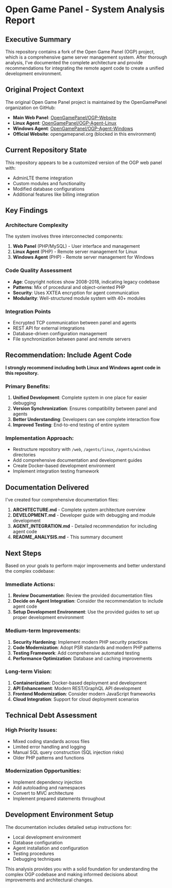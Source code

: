 # Open Game Panel - System Analysis Report

## Executive Summary

This repository contains a fork of the Open Game Panel (OGP) project, which is a comprehensive game server management system. After thorough analysis, I've documented the complete architecture and provide recommendations for integrating the remote agent code to create a unified development environment.

## Original Project Context

The original Open Game Panel project is maintained by the OpenGamePanel organization on GitHub:
- **Main Web Panel**: [OpenGamePanel/OGP-Website](https://github.com/OpenGamePanel/OGP-Website)
- **Linux Agent**: [OpenGamePanel/OGP-Agent-Linux](https://github.com/OpenGamePanel/OGP-Agent-Linux)  
- **Windows Agent**: [OpenGamePanel/OGP-Agent-Windows](https://github.com/OpenGamePanel/OGP-Agent-Windows)
- **Official Website**: opengamepanel.org (blocked in this environment)

## Current Repository State

This repository appears to be a customized version of the OGP web panel with:
- AdminLTE theme integration
- Custom modules and functionality
- Modified database configurations
- Additional features like billing integration

## Key Findings

### Architecture Complexity
The system involves three interconnected components:
1. **Web Panel** (PHP/MySQL) - User interface and management
2. **Linux Agent** (PHP) - Remote server management for Linux
3. **Windows Agent** (PHP) - Remote server management for Windows

### Code Quality Assessment
- **Age**: Copyright notices show 2008-2018, indicating legacy codebase
- **Patterns**: Mix of procedural and object-oriented PHP
- **Security**: Uses XXTEA encryption for agent communication
- **Modularity**: Well-structured module system with 40+ modules

### Integration Points
- Encrypted TCP communication between panel and agents
- REST API for external integrations
- Database-driven configuration management
- File synchronization between panel and remote servers

## Recommendation: Include Agent Code

**I strongly recommend including both Linux and Windows agent code in this repository.**

### Primary Benefits:
1. **Unified Development**: Complete system in one place for easier debugging
2. **Version Synchronization**: Ensures compatibility between panel and agents
3. **Better Understanding**: Developers can see complete interaction flow
4. **Improved Testing**: End-to-end testing of entire system

### Implementation Approach:
- Restructure repository with `/web`, `/agents/linux`, `/agents/windows` directories
- Add comprehensive documentation and development guides
- Create Docker-based development environment
- Implement integration testing framework

## Documentation Delivered

I've created four comprehensive documentation files:

1. **ARCHITECTURE.md** - Complete system architecture overview
2. **DEVELOPMENT.md** - Developer guide with debugging and module development
3. **AGENT_INTEGRATION.md** - Detailed recommendation for including agent code
4. **README_ANALYSIS.md** - This summary document

## Next Steps

Based on your goals to perform major improvements and better understand the complex codebase:

### Immediate Actions:
1. **Review Documentation**: Review the provided documentation files
2. **Decide on Agent Integration**: Consider the recommendation to include agent code
3. **Setup Development Environment**: Use the provided guides to set up proper development environment

### Medium-term Improvements:
1. **Security Hardening**: Implement modern PHP security practices
2. **Code Modernization**: Adopt PSR standards and modern PHP patterns
3. **Testing Framework**: Add comprehensive automated testing
4. **Performance Optimization**: Database and caching improvements

### Long-term Vision:
1. **Containerization**: Docker-based deployment and development
2. **API Enhancement**: Modern REST/GraphQL API development  
3. **Frontend Modernization**: Consider modern JavaScript frameworks
4. **Cloud Integration**: Support for cloud deployment scenarios

## Technical Debt Assessment

### High Priority Issues:
- Mixed coding standards across files
- Limited error handling and logging
- Manual SQL query construction (SQL injection risks)
- Older PHP patterns and functions

### Modernization Opportunities:
- Implement dependency injection
- Add autoloading and namespaces
- Convert to MVC architecture
- Implement prepared statements throughout

## Development Environment Setup

The documentation includes detailed setup instructions for:
- Local development environment
- Database configuration
- Agent installation and configuration
- Testing procedures
- Debugging techniques

This analysis provides you with a solid foundation for understanding the complex OGP codebase and making informed decisions about improvements and architectural changes.